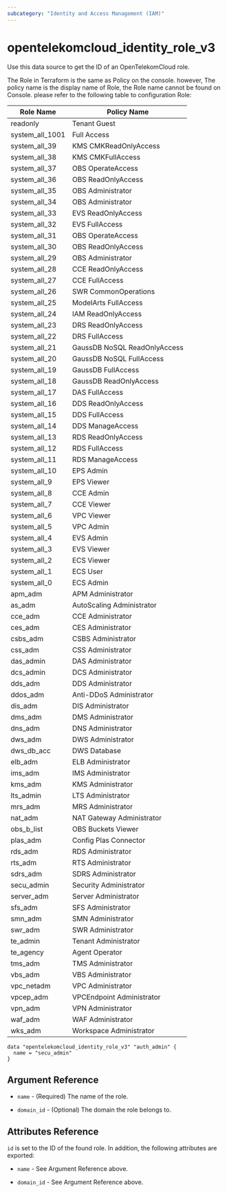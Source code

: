 ```yaml
---
subcategory: "Identity and Access Management (IAM)"
---
```


# opentelekomcloud_identity_role_v3

Use this data source to get the ID of an OpenTelekomCloud role.

The Role in Terraform is the same as Policy on the console. however,
The policy name is the display name of Role, the Role name cannot
be found on Console. please refer to the following table to configuration
Role:

Role Name | Policy Name
---- | ----
readonly | Tenant Guest
system_all_1001 | Full Access
system_all_39 | KMS CMKReadOnlyAccess
system_all_38 | KMS CMKFullAccess
system_all_37 | OBS OperateAccess
system_all_36 | OBS ReadOnlyAccess
system_all_35 | OBS Administrator
system_all_34 | OBS Administrator
system_all_33 | EVS ReadOnlyAccess
system_all_32 | EVS FullAccess
system_all_31 | OBS OperateAccess
system_all_30 | OBS ReadOnlyAccess
system_all_29 | OBS Administrator
system_all_28 | CCE ReadOnlyAccess
system_all_27 | CCE FullAccess
system_all_26 | SWR CommonOperations
system_all_25 | ModelArts FullAccess
system_all_24 | IAM ReadOnlyAccess
system_all_23 | DRS ReadOnlyAccess
system_all_22 | DRS FullAccess
system_all_21 | GaussDB NoSQL ReadOnlyAccess
system_all_20 | GaussDB NoSQL FullAccess
system_all_19 | GaussDB FullAccess
system_all_18 | GaussDB ReadOnlyAccess
system_all_17 | DAS FullAccess
system_all_16 | DDS ReadOnlyAccess
system_all_15 | DDS FullAccess
system_all_14 | DDS ManageAccess
system_all_13 | RDS ReadOnlyAccess
system_all_12 | RDS FullAccess
system_all_11 | RDS ManageAccess
system_all_10 | EPS Admin
system_all_9 | EPS Viewer
system_all_8 | CCE Admin
system_all_7 | CCE Viewer
system_all_6 | VPC Viewer
system_all_5 | VPC Admin
system_all_4 | EVS Admin
system_all_3 | EVS Viewer
system_all_2 | ECS Viewer
system_all_1 | ECS User
system_all_0 | ECS Admin
apm_adm | APM Administrator
as_adm | AutoScaling Administrator
cce_adm | CCE Administrator
ces_adm | CES Administrator
csbs_adm | CSBS Administrator
css_adm | CSS Administrator
das_admin | DAS Administrator
dcs_admin | DCS Administrator
dds_adm | DDS Administrator
ddos_adm | Anti-DDoS Administrator
dis_adm | DIS Administrator
dms_adm | DMS Administrator
dns_adm | DNS Administrator
dws_adm | DWS Administrator
dws_db_acc | DWS Database
elb_adm | ELB Administrator
ims_adm | IMS Administrator
kms_adm | KMS Administrator
lts_admin | LTS Administrator
mrs_adm | MRS Administrator
nat_adm | NAT Gateway Administrator
obs_b_list | OBS Buckets Viewer
plas_adm | Config Plas Connector
rds_adm | RDS Administrator
rts_adm | RTS Administrator
sdrs_adm | SDRS Administrator
secu_admin | Security Administrator
server_adm | Server Administrator
sfs_adm | SFS Administrator
smn_adm | SMN Administrator
swr_adm | SWR Administrator
te_admin | Tenant Administrator
te_agency | Agent Operator
tms_adm | TMS Administrator
vbs_adm | VBS Administrator
vpc_netadm | VPC Administrator
vpcep_adm | VPCEndpoint Administrator
vpn_adm | VPN Administrator
waf_adm | WAF Administrator
wks_adm | Workspace Administrator

```hcl
data "opentelekomcloud_identity_role_v3" "auth_admin" {
  name = "secu_admin"
}
```

## Argument Reference

* `name` - (Required) The name of the role.

* `domain_id` - (Optional) The domain the role belongs to.

## Attributes Reference

`id` is set to the ID of the found role. In addition, the following attributes are exported:

* `name` - See Argument Reference above.

* `domain_id` - See Argument Reference above.

